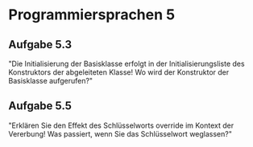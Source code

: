 
# Programmiersprachen 5

## Aufgabe 5.3

"Die Initialisierung der Basisklasse erfolgt in der Initialisierungsliste des Konstruktors der abgeleiteten Klasse! Wo wird der Konstruktor der
Basisklasse aufgerufen?"

## Aufgabe 5.5

"Erklären Sie den Effekt des Schlüsselworts override im Kontext der Vererbung! Was passiert, wenn Sie das Schlüsselwort weglassen?"
